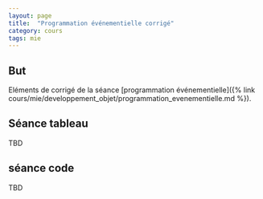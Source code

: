 ```yaml
---
layout: page
title:  "Programmation événementielle corrigé"
category: cours
tags: mie
---
```


## But

Eléments de corrigé de la séance  [programmation événementielle]({% link cours/mie/developpement_objet/programmation_evenementielle.md %}).


## Séance tableau

TBD

## séance code


TBD
